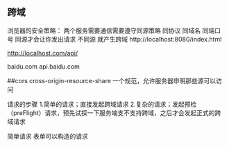 ## 跨域
浏览器的安全策略：
两个服务需要通信需要遵守同源策略 同协议 同域名 同端口号
同源才会让你发出请求
不同源 就产生跨域
http://localhost:8080/index.html

http://localhost.com/api/

baidu.com   api.baidu.com


##cors
cross-origin-resource-share
一个规范，允许服务器申明那些源可以访问

请求的步骤
1.简单的请求；直接发起跨域请求
2.复杂的请求；发起预检（preFlight）请求，预先试探一下服务端支不支持跨域，之后才会发起正式的跨域请求


简单请求 表单可以构造的请求
